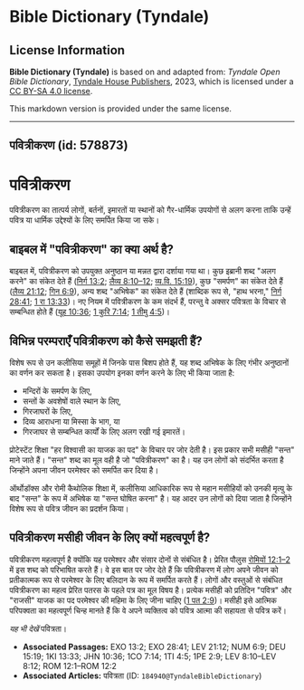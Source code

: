 # Bible Dictionary (Tyndale)

## License Information

**Bible Dictionary (Tyndale)** is based on and adapted from: _Tyndale Open Bible Dictionary_, [Tyndale House Publishers](https://tyndaleopenresources.com/), 2023, which is licensed under a [CC BY-SA 4.0 license](https://creativecommons.org/licenses/by-sa/4.0/legalcode.en).

This markdown version is provided under the same license.



--------------------------------

## पवित्रीकरण (id: 578873)

पवित्रीकरण
==========

पवित्रीकरण का तात्पर्य लोगों, बर्तनों, इमारतों या स्थानों को गैर\-धार्मिक उपयोगों से अलग करना ताकि उन्हें पवित्र या धार्मिक उद्देश्यों के लिए समर्पित किया जा सके।

बाइबल में "पवित्रीकरण" का क्या अर्थ है?
---------------------------------------

बाइबल में, पवित्रीकरण को उपयुक्त अनुष्ठान या मन्नत द्वारा दर्शाया गया था। कुछ इब्रानी शब्द "अलग करने" का संकेत देते हैं ([निर्ग 13:2](https://ref.ly/Exod13:2); [लैव्य 8:10–12](https://ref.ly/Lev8:10-Lev8:12); [व्य.वि. 15:19](https://ref.ly/Deut15:19)), कुछ "समर्पण" का संकेत देते हैं ([लैव्य 21:12](https://ref.ly/Lev21:12); [गिन 6:9](https://ref.ly/Num6:9)), अन्य शब्द "अभिषेक" का संकेत देते हैं (शाब्दिक रूप से, "हाथ भरना," [निर्ग 28:41](https://ref.ly/Exod28:41); [1 रा 13:33](https://ref.ly/1Kgs13:33))। नए नियम में पवित्रीकरण के कम संदर्भ हैं, परन्तु वे अक्सर पवित्रता के विचार से सम्बन्धित होते हैं ([यूह 10:36](https://ref.ly/John10:36); [1 कुरि 7:14](https://ref.ly/1Cor7:14); [1 तीमु 4:5](https://ref.ly/1Tim4:5))।

विभिन्न परम्पराएँ पवित्रीकरण को कैसे समझती हैं?
-----------------------------------------------

विशेष रूप से उन कलीसिया समूहों में जिनके पास बिशप होते हैं, यह शब्द अभिषेक के लिए गंभीर अनुष्ठानों का वर्णन कर सकता है। इसका उपयोग इनका वर्णन करने के लिए भी किया जाता है:

* मन्दिरों के समर्पण के लिए,
* सन्तों के अवशेषों वाले स्थान के लिए,
* गिरजाघरों के लिए,
* दिव्य आराधना या मिस्सा के भाग, या
* गिरजाघर से सम्बन्धित कार्यों के लिए अलग रखी गई इमारतें।

प्रोटेस्टेंट शिक्षा "हर विश्वासी का याजक का पद" के विचार पर जोर देती है। इस प्रकार सभी मसीही "सन्त" माने जाते हैं। "सन्त" शब्द का मूल वही है जो "पवित्रीकरण" का है। यह उन लोगों को संदर्भित करता है जिन्होंने अपना जीवन परमेश्वर को समर्पित कर दिया है।

ऑर्थोडॉक्स और रोमी कैथोलिक शिक्षा में, कलीसिया आधिकारिक रूप से महान मसीहियों को उनकी मृत्यु के बाद "सन्त" के रूप में अभिषेक या "सन्त घोषित करना" है। यह आदर उन लोगों को दिया जाता है जिन्होंने विशेष रूप से पवित्र जीवन का प्रदर्शन किया।

पवित्रीकरण मसीही जीवन के लिए क्यों महत्वपूर्ण है?
-------------------------------------------------

पवित्रीकरण महत्वपूर्ण है क्योंकि यह परमेश्वर और संसार दोनों से संबंधित है। प्रेरित पौलुस [रोमियों 12:1–2](https://ref.ly/Rom12:1-Rom12:2) में इस शब्द को परिभाषित करते हैं। वे इस बात पर जोर देते हैं कि पवित्रीकरण में लोग अपने जीवन को प्रतीकात्मक रूप से परमेश्वर के लिए बलिदान के रूप में समर्पित करते हैं। लोगों और वस्तुओं से संबंधित पवित्रीकरण का महत्व प्रेरित पतरस के पहले पत्र का मूल विषय है। प्रत्येक मसीही को प्रतिदिन "पवित्र" और "राजसी" याजक का पद परमेश्वर की महिमा के लिए जीना चाहिए ([1 पत 2:9](https://ref.ly/1Pet2:9))। मसीही इसे आत्मिक परिपक्वता का महत्वपूर्ण चिन्ह मानते हैं कि वे अपने व्यक्तित्व को पवित्र आत्मा की सहायता से पवित्र करें।

*यह भी देखें* पवित्रता।

* **Associated Passages:** EXO 13:2; EXO 28:41; LEV 21:12; NUM 6:9; DEU 15:19; 1KI 13:33; JHN 10:36; 1CO 7:14; 1TI 4:5; 1PE 2:9; LEV 8:10–LEV 8:12; ROM 12:1–ROM 12:2
* **Associated Articles:** पवित्रता (ID: `184940@TyndaleBibleDictionary`)

